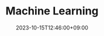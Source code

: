 ---
title: Machine Learning
date: 2023-10-15T12:46:00+09:00
description: 사용하는 데이터를 기반으로 학습 또는 성능 향상을 지원하는 시스템을 구축하는 데 초점을 맞추는 인공 지능(AI)의 하위 집합
linkTitle: Machine Learning
nav_weight: 4
nav_icon:
  vendor: bs
  name: book
  color: indigo
featured: true
series:
 - AI  
 - Machine Learning
categories:
 - AI
 - Machine Learning
tags:
 - AI
 - Machine Learning
---